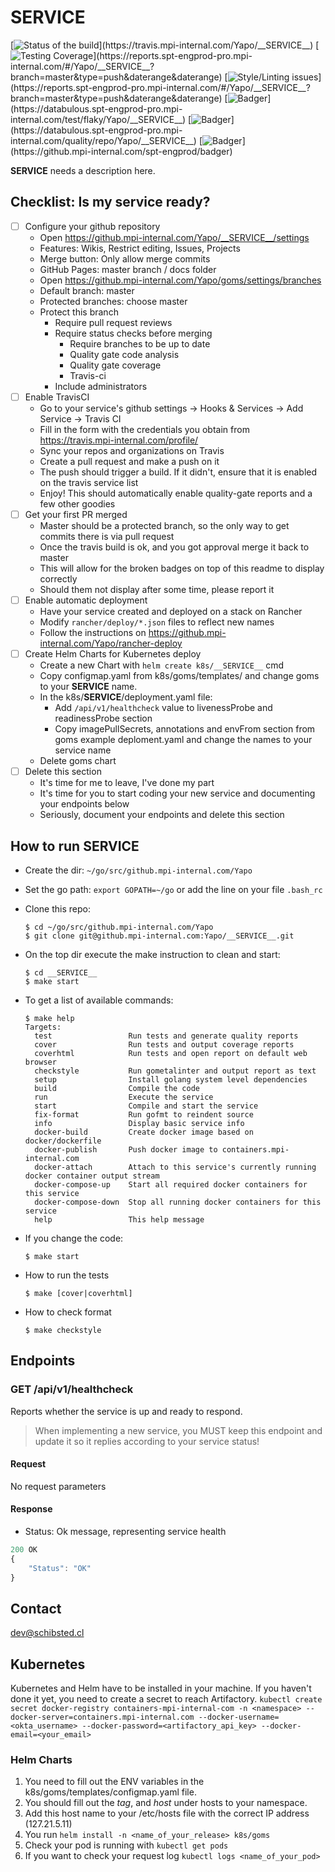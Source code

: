 # __SERVICE__

<!-- Badger start badges -->
[![Status of the build](https://badger.spt-engprod-pro.mpi-internal.com/badge/travis/Yapo/__SERVICE__)](https://travis.mpi-internal.com/Yapo/__SERVICE__)
[![Testing Coverage](https://badger.spt-engprod-pro.mpi-internal.com/badge/coverage/Yapo/__SERVICE__)](https://reports.spt-engprod-pro.mpi-internal.com/#/Yapo/__SERVICE__?branch=master&type=push&daterange&daterange)
[![Style/Linting issues](https://badger.spt-engprod-pro.mpi-internal.com/badge/issues/Yapo/__SERVICE__)](https://reports.spt-engprod-pro.mpi-internal.com/#/Yapo/__SERVICE__?branch=master&type=push&daterange&daterange)
[![Badger](https://badger.spt-engprod-pro.mpi-internal.com/badge/flaky_tests/Yapo/__SERVICE__)](https://databulous.spt-engprod-pro.mpi-internal.com/test/flaky/Yapo/__SERVICE__)
[![Badger](https://badger.spt-engprod-pro.mpi-internal.com/badge/quality_index/Yapo/__SERVICE__)](https://databulous.spt-engprod-pro.mpi-internal.com/quality/repo/Yapo/__SERVICE__)
[![Badger](https://badger.spt-engprod-pro.mpi-internal.com/badge/engprod/Yapo/__SERVICE__)](https://github.mpi-internal.com/spt-engprod/badger)
<!-- Badger end badges -->

__SERVICE__ needs a description here.

## Checklist: Is my service ready?

* [ ] Configure your github repository
  - Open https://github.mpi-internal.com/Yapo/__SERVICE__/settings
  - Features: Wikis, Restrict editing, Issues, Projects
  - Merge button: Only allow merge commits
  - GitHub Pages: master branch / docs folder
  - Open https://github.mpi-internal.com/Yapo/goms/settings/branches
  - Default branch: master
  - Protected branches: choose master
  - Protect this branch
    + Require pull request reviews
    + Require status checks before merging
      - Require branches to be up to date
      - Quality gate code analysis
      - Quality gate coverage
      - Travis-ci
    + Include administrators
* [ ] Enable TravisCI
  - Go to your service's github settings -> Hooks & Services -> Add Service -> Travis CI
  - Fill in the form with the credentials you obtain from https://travis.mpi-internal.com/profile/
  - Sync your repos and organizations on Travis
  - Create a pull request and make a push on it
  - The push should trigger a build. If it didn't, ensure that it is enabled on the travis service list
  - Enjoy! This should automatically enable quality-gate reports and a few other goodies
* [ ] Get your first PR merged
  - Master should be a protected branch, so the only way to get commits there is via pull request
  - Once the travis build is ok, and you got approval merge it back to master
  - This will allow for the broken badges on top of this readme to display correctly
  - Should them not display after some time, please report it
* [ ] Enable automatic deployment
  - Have your service created and deployed on a stack on Rancher
  - Modify `rancher/deploy/*.json` files to reflect new names
  - Follow the instructions on https://github.mpi-internal.com/Yapo/rancher-deploy
* [ ] Create Helm Charts for Kubernetes deploy
  - Create a new Chart with `helm create k8s/__SERVICE__` cmd
  - Copy configmap.yaml from k8s/goms/templates/ and change goms to your __SERVICE__ name.
  - In the k8s/__SERVICE__/deployment.yaml file:
      + Add `/api/v1/healthcheck` value to livenessProbe and readinessProbe section
      + Copy imagePullSecrets, annotations and envFrom section from goms example deploment.yaml and change the names to your service name
  - Delete goms chart
* [ ] Delete this section
  - It's time for me to leave, I've done my part
  - It's time for you to start coding your new service and documenting your endpoints below
  - Seriously, document your endpoints and delete this section

## How to run __SERVICE__

* Create the dir: `~/go/src/github.mpi-internal.com/Yapo`

* Set the go path: `export GOPATH=~/go` or add the line on your file `.bash_rc`

* Clone this repo:

  ```
  $ cd ~/go/src/github.mpi-internal.com/Yapo
  $ git clone git@github.mpi-internal.com:Yapo/__SERVICE__.git
  ```

* On the top dir execute the make instruction to clean and start:

  ```
  $ cd __SERVICE__
  $ make start
  ```

* To get a list of available commands:

  ```
  $ make help
  Targets:
    test                 Run tests and generate quality reports
    cover                Run tests and output coverage reports
    coverhtml            Run tests and open report on default web browser
    checkstyle           Run gometalinter and output report as text
    setup                Install golang system level dependencies
    build                Compile the code
    run                  Execute the service
    start                Compile and start the service
    fix-format           Run gofmt to reindent source
    info                 Display basic service info
    docker-build         Create docker image based on docker/dockerfile
    docker-publish       Push docker image to containers.mpi-internal.com
    docker-attach        Attach to this service's currently running docker container output stream
    docker-compose-up    Start all required docker containers for this service
    docker-compose-down  Stop all running docker containers for this service
    help                 This help message
  ```

* If you change the code:

  ```
  $ make start
  ```

* How to run the tests

  ```
  $ make [cover|coverhtml]
  ```

* How to check format

  ```
  $ make checkstyle
  ```

## Endpoints
### GET  /api/v1/healthcheck
Reports whether the service is up and ready to respond.

> When implementing a new service, you MUST keep this endpoint
and update it so it replies according to your service status!

#### Request
No request parameters

#### Response
* Status: Ok message, representing service health

```javascript
200 OK
{
	"Status": "OK"
}
```

## Contact
dev@schibsted.cl

## Kubernetes

Kubernetes and Helm have to be installed in your machine.
If you haven't done it yet, you need to create a secret to reach Artifactory.
`kubectl create secret docker-registry containers-mpi-internal-com -n <namespace> --docker-server=containers.mpi-internal.com --docker-username=<okta_username> --docker-password=<artifactory_api_key> --docker-email=<your_email>`

### Helm Charts

1. You need to fill out the ENV variables in the k8s/goms/templates/configmap.yaml file.
2. You should fill out the *tag*, and *host* under hosts to your namespace.
3. Add this host name to your /etc/hosts file with the correct IP address (127.21.5.11)
4. You run `helm install -n <name_of_your_release> k8s/goms`
5. Check your pod is running with `kubectl get pods`
6. If you want to check your request log `kubectl logs <name_of_your_pod>`
